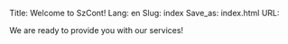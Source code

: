 Title: Welcome to SzCont!
Lang: en
Slug: index
Save_as: index.html
URL: 


We are ready to provide you with our services!
